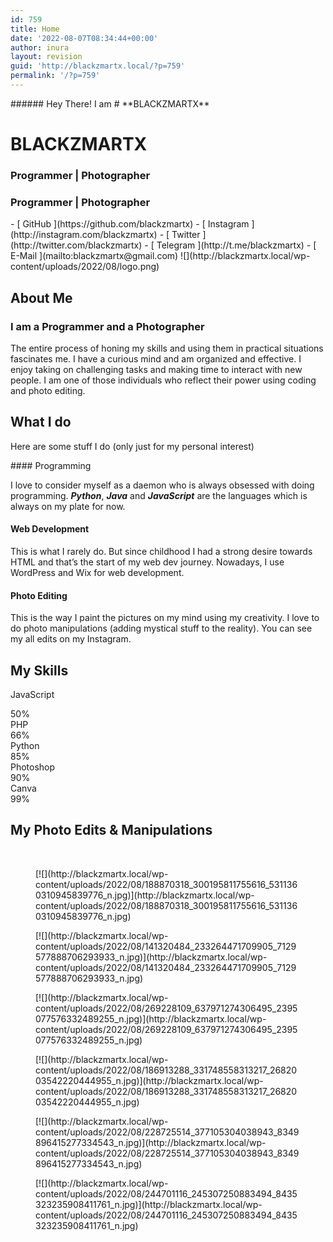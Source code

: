 ```yaml
---
id: 759
title: Home
date: '2022-08-07T08:34:44+00:00'
author: inura
layout: revision
guid: 'http://blackzmartx.local/?p=759'
permalink: '/?p=759'
---
```


<style>/*! elementor - v3.6.8 - 27-07-2022 */
.elementor-heading-title{padding:0;margin:0;line-height:1}.elementor-widget-heading .elementor-heading-title[class*=elementor-size-]>a{color:inherit;font-size:inherit;line-height:inherit}.elementor-widget-heading .elementor-heading-title.elementor-size-small{font-size:15px}.elementor-widget-heading .elementor-heading-title.elementor-size-medium{font-size:19px}.elementor-widget-heading .elementor-heading-title.elementor-size-large{font-size:29px}.elementor-widget-heading .elementor-heading-title.elementor-size-xl{font-size:39px}.elementor-widget-heading .elementor-heading-title.elementor-size-xxl{font-size:59px}</style></head><body>###### Hey There! I am

<style>/*! elementor - v3.6.8 - 27-07-2022 */
.elementor-widget-divider{--divider-border-style:none;--divider-border-width:1px;--divider-color:#2c2c2c;--divider-icon-size:20px;--divider-element-spacing:10px;--divider-pattern-height:24px;--divider-pattern-size:20px;--divider-pattern-url:none;--divider-pattern-repeat:repeat-x}.elementor-widget-divider .elementor-divider{display:-webkit-box;display:-ms-flexbox;display:flex}.elementor-widget-divider .elementor-divider__text{font-size:15px;line-height:1;max-width:95%}.elementor-widget-divider .elementor-divider__element{margin:0 var(--divider-element-spacing);-ms-flex-negative:0;flex-shrink:0}.elementor-widget-divider .elementor-icon{font-size:var(--divider-icon-size)}.elementor-widget-divider .elementor-divider-separator{display:-webkit-box;display:-ms-flexbox;display:flex;margin:0;direction:ltr}.elementor-widget-divider--view-line_icon .elementor-divider-separator,.elementor-widget-divider--view-line_text .elementor-divider-separator{-webkit-box-align:center;-ms-flex-align:center;align-items:center}.elementor-widget-divider--view-line_icon .elementor-divider-separator:after,.elementor-widget-divider--view-line_icon .elementor-divider-separator:before,.elementor-widget-divider--view-line_text .elementor-divider-separator:after,.elementor-widget-divider--view-line_text .elementor-divider-separator:before{display:block;content:"";border-bottom:0;-webkit-box-flex:1;-ms-flex-positive:1;flex-grow:1;border-top:var(--divider-border-width) var(--divider-border-style) var(--divider-color)}.elementor-widget-divider--element-align-left .elementor-divider .elementor-divider-separator>.elementor-divider__svg:first-of-type{-webkit-box-flex:0;-ms-flex-positive:0;flex-grow:0;-ms-flex-negative:100;flex-shrink:100}.elementor-widget-divider--element-align-left .elementor-divider-separator:before{content:none}.elementor-widget-divider--element-align-left .elementor-divider__element{margin-left:0}.elementor-widget-divider--element-align-right .elementor-divider .elementor-divider-separator>.elementor-divider__svg:last-of-type{-webkit-box-flex:0;-ms-flex-positive:0;flex-grow:0;-ms-flex-negative:100;flex-shrink:100}.elementor-widget-divider--element-align-right .elementor-divider-separator:after{content:none}.elementor-widget-divider--element-align-right .elementor-divider__element{margin-right:0}.elementor-widget-divider:not(.elementor-widget-divider--view-line_text):not(.elementor-widget-divider--view-line_icon) .elementor-divider-separator{border-top:var(--divider-border-width) var(--divider-border-style) var(--divider-color)}.elementor-widget-divider--separator-type-pattern{--divider-border-style:none}.elementor-widget-divider--separator-type-pattern.elementor-widget-divider--view-line .elementor-divider-separator,.elementor-widget-divider--separator-type-pattern:not(.elementor-widget-divider--view-line) .elementor-divider-separator:after,.elementor-widget-divider--separator-type-pattern:not(.elementor-widget-divider--view-line) .elementor-divider-separator:before,.elementor-widget-divider--separator-type-pattern:not([class*=elementor-widget-divider--view]) .elementor-divider-separator{width:100%;min-height:var(--divider-pattern-height);-webkit-mask-size:var(--divider-pattern-size) 100%;mask-size:var(--divider-pattern-size) 100%;-webkit-mask-repeat:var(--divider-pattern-repeat);mask-repeat:var(--divider-pattern-repeat);background-color:var(--divider-color);-webkit-mask-image:var(--divider-pattern-url);mask-image:var(--divider-pattern-url)}.elementor-widget-divider--no-spacing{--divider-pattern-size:auto}.elementor-widget-divider--bg-round{--divider-pattern-repeat:round}.rtl .elementor-widget-divider .elementor-divider__text{direction:rtl}.e-container>.elementor-widget-divider{width:var(--container-widget-width,100%);-webkit-box-flex:1;-ms-flex-positive:1;flex-grow:1}</style># **BLACKZMARTX**

# **BLACKZMARTX**

### Programmer | Photographer

### Programmer | Photographer

<link href="http://blackzmartx.local/wp-content/plugins/elementor/assets/css/widget-icon-list.min.css" rel="stylesheet"></link>- [  
     GitHub  
     ](https://github.com/blackzmartx)
- [  
     Instagram  
     ](http://instagram.com/blackzmartx)
- [  
     Twitter  
     ](http://twitter.com/blackzmartx)
- [  
     Telegram  
     ](http://t.me/blackzmartx)
- [  
     E-Mail  
     ](mailto:blackzmartx@gmail.com)

<style>/*! elementor - v3.6.8 - 27-07-2022 */
.elementor-widget-image{text-align:center}.elementor-widget-image a{display:inline-block}.elementor-widget-image a img[src$=".svg"]{width:48px}.elementor-widget-image img{vertical-align:middle;display:inline-block}</style> ![](http://blackzmartx.local/wp-content/uploads/2022/08/logo.png)

## **About Me**

### **I am a Programmer and a Photographer**

The entire process of honing my skills and using them in practical situations fascinates me. I have a curious mind and am organized and effective. I enjoy taking on challenging tasks and making time to interact with new people. I am one of those individuals who reflect their power using coding and photo editing.

## **What I do**

Here are some stuff I do (only just for my personal interest)

<link href="http://blackzmartx.local/wp-content/plugins/elementor/assets/css/widget-icon-box.min.css" rel="stylesheet"></link>####  Programming  
 

 I love to consider myself as a daemon who is always obsessed with doing programming. ***Python***, ***Java*** and ***JavaScript*** are the languages which is always on my plate for now.

####  Web Development  
 

 This is what I rarely do. But since childhood I had a strong desire towards HTML and that’s the start of my web dev journey. Nowadays, I use WordPress and Wix for web development.

####  Photo Editing  
 

 This is the way I paint the pictures on my mind using my creativity. I love to do photo manipulations (adding mystical stuff to the reality). You can see my all edits on my Instagram.

## My Skills

<style>/*! elementor - v3.6.8 - 27-07-2022 */
.elementor-widget-progress{text-align:left}.elementor-progress-wrapper{position:relative;background-color:#eee;color:#fff;height:100%;border-radius:2px}.elementor-progress-bar{display:-webkit-box;display:-ms-flexbox;display:flex;background-color:#818a91;width:0;font-size:11px;height:30px;line-height:30px;border-radius:2px;-webkit-transition:width 1s ease-in-out;-o-transition:width 1s ease-in-out;transition:width 1s ease-in-out}.elementor-progress-text{-webkit-box-flex:1;-ms-flex-positive:1;flex-grow:1;white-space:nowrap;-o-text-overflow:ellipsis;text-overflow:ellipsis;overflow:hidden;padding-left:15px}.elementor-progress-percentage{padding-right:15px}.elementor-widget-progress .elementor-progress-wrapper.progress-info .elementor-progress-bar{background-color:#5bc0de}.elementor-widget-progress .elementor-progress-wrapper.progress-success .elementor-progress-bar{background-color:#5cb85c}.elementor-widget-progress .elementor-progress-wrapper.progress-warning .elementor-progress-bar{background-color:#f0ad4e}.elementor-widget-progress .elementor-progress-wrapper.progress-danger .elementor-progress-bar{background-color:#d9534f}.elementor-progress .elementor-title{display:block}@media (max-width:767px){.elementor-progress-text{padding-left:10px}}</style> JavaScript  
 50%  
 PHP  
 66%  
 Python  
 85%  
 Photoshop  
 90%  
 Canva  
 99%

## My Photo Edits &amp; Manipulations

 [  
 ](https://www.instagram.com/blackzmartx/)

<style>/*! elementor - v3.6.8 - 27-07-2022 */
.elementor-image-gallery .gallery-item{display:inline-block;text-align:center;vertical-align:top;width:100%;max-width:100%;margin:0 auto}.elementor-image-gallery .gallery-item img{margin:0 auto}.elementor-image-gallery .gallery-item .gallery-caption{margin:0}.elementor-image-gallery figure img{display:block}.elementor-image-gallery figure figcaption{width:100%}.gallery-spacing-custom .elementor-image-gallery .gallery-icon{padding:0}@media (min-width:768px){.elementor-image-gallery .gallery-columns-2 .gallery-item{max-width:50%}.elementor-image-gallery .gallery-columns-3 .gallery-item{max-width:33.33%}.elementor-image-gallery .gallery-columns-4 .gallery-item{max-width:25%}.elementor-image-gallery .gallery-columns-5 .gallery-item{max-width:20%}.elementor-image-gallery .gallery-columns-6 .gallery-item{max-width:16.666%}.elementor-image-gallery .gallery-columns-7 .gallery-item{max-width:14.28%}.elementor-image-gallery .gallery-columns-8 .gallery-item{max-width:12.5%}.elementor-image-gallery .gallery-columns-9 .gallery-item{max-width:11.11%}.elementor-image-gallery .gallery-columns-10 .gallery-item{max-width:10%}}@media (min-width:480px) and (max-width:767px){.elementor-image-gallery .gallery.gallery-columns-2 .gallery-item,.elementor-image-gallery .gallery.gallery-columns-3 .gallery-item,.elementor-image-gallery .gallery.gallery-columns-4 .gallery-item,.elementor-image-gallery .gallery.gallery-columns-5 .gallery-item,.elementor-image-gallery .gallery.gallery-columns-6 .gallery-item,.elementor-image-gallery .gallery.gallery-columns-7 .gallery-item,.elementor-image-gallery .gallery.gallery-columns-8 .gallery-item,.elementor-image-gallery .gallery.gallery-columns-9 .gallery-item,.elementor-image-gallery .gallery.gallery-columns-10 .gallery-item{max-width:50%}}@media (max-width:479px){.elementor-image-gallery .gallery.gallery-columns-2 .gallery-item,.elementor-image-gallery .gallery.gallery-columns-3 .gallery-item,.elementor-image-gallery .gallery.gallery-columns-4 .gallery-item,.elementor-image-gallery .gallery.gallery-columns-5 .gallery-item,.elementor-image-gallery .gallery.gallery-columns-6 .gallery-item,.elementor-image-gallery .gallery.gallery-columns-7 .gallery-item,.elementor-image-gallery .gallery.gallery-columns-8 .gallery-item,.elementor-image-gallery .gallery.gallery-columns-9 .gallery-item,.elementor-image-gallery .gallery.gallery-columns-10 .gallery-item{max-width:100%}}</style><figure class="gallery-item"> [![](http://blackzmartx.local/wp-content/uploads/2022/08/188870318_300195811755616_5311360310945839776_n.jpg)](http://blackzmartx.local/wp-content/uploads/2022/08/188870318_300195811755616_5311360310945839776_n.jpg)  
 </figure><figure class="gallery-item"> [![](http://blackzmartx.local/wp-content/uploads/2022/08/141320484_233264471709905_7129577888706293933_n.jpg)](http://blackzmartx.local/wp-content/uploads/2022/08/141320484_233264471709905_7129577888706293933_n.jpg)  
 </figure><figure class="gallery-item"> [![](http://blackzmartx.local/wp-content/uploads/2022/08/269228109_637971274306495_2395077576332489255_n.jpg)](http://blackzmartx.local/wp-content/uploads/2022/08/269228109_637971274306495_2395077576332489255_n.jpg)  
 </figure><figure class="gallery-item"> [![](http://blackzmartx.local/wp-content/uploads/2022/08/186913288_331748558313217_2682003542220444955_n.jpg)](http://blackzmartx.local/wp-content/uploads/2022/08/186913288_331748558313217_2682003542220444955_n.jpg)  
 </figure><figure class="gallery-item"> [![](http://blackzmartx.local/wp-content/uploads/2022/08/228725514_377105304038943_8349896415277334543_n.jpg)](http://blackzmartx.local/wp-content/uploads/2022/08/228725514_377105304038943_8349896415277334543_n.jpg)  
 </figure><figure class="gallery-item"> [![](http://blackzmartx.local/wp-content/uploads/2022/08/244701116_245307250883494_8435323235908411761_n.jpg)](http://blackzmartx.local/wp-content/uploads/2022/08/244701116_245307250883494_8435323235908411761_n.jpg)  
 </figure>